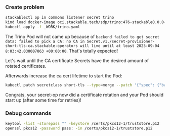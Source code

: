 
### Create problem

```bash
stackablectl op in commons listener secret trino
kind load docker-image oci.stackable.tech/sdp/trino:476-stackable0.0.0-dev-with-merger
kubectl apply -f _WORK/trino.yaml
```
The Trino Pod will not came up because of `backend failed to get secret data: failed to pick a CA: no CA in Secret.v1./secret-provisioner-short-tls-ca.stackable-operators will live until at least 2025-09-04 8:03:42.030007063 +00:00:00`.
That's totally expected!

Let's wait until the CA certificate Secrets have the desired amount of rotated certificates.

Afterwards increase the ca cert lifetime to start the Pod:

```bash
kubectl patch secretclass short-tls --type=merge --patch '{"spec": {"backend": {"autoTls": {"ca": {"caCertificateLifetime": "365d"}}}}}'
```

Congrats, your secret-op now did a certificate rotation and your Pod should start up (after some time for retries)!

### Debug commands

```bash
keytool -list -storepass "" -keystore /certs/pkcs12-1/truststore.p12
openssl pkcs12 -password pass: -in /certs/pkcs12-1/truststore.p12
```
